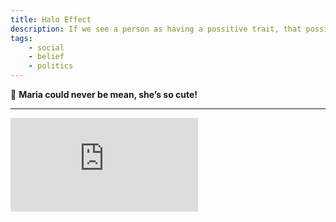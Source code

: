 ```yaml
---
title: Halo Effect
description: If we see a person as having a possitive trait, that possitive impression will spill over into their other traits.
tags: 
    - social
    - belief
    - politics
---
```


💬  **Maria could never be mean, she’s so cute!**

---

<iframe class="w-full aspect-video" src="https://www.youtube.com/embed/kpjeMaOirvg" title="YouTube video player" frameborder="0" allow="accelerometer; autoplay; clipboard-write; encrypted-media; gyroscope; picture-in-picture" allowfullscreen></iframe>